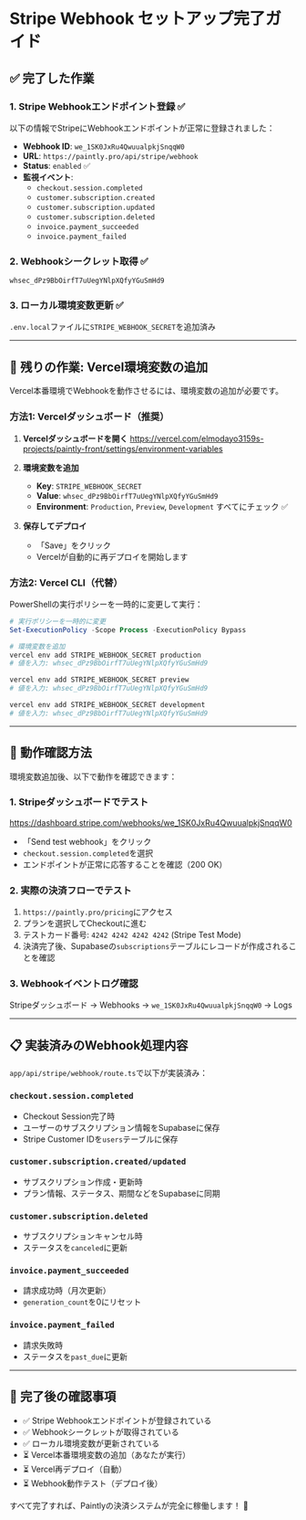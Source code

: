 # Stripe Webhook セットアップ完了ガイド

## ✅ 完了した作業

### 1. Stripe Webhookエンドポイント登録 ✅
以下の情報でStripeにWebhookエンドポイントが正常に登録されました：

- **Webhook ID**: `we_1SK0JxRu4QwuualpkjSnqqW0`
- **URL**: `https://paintly.pro/api/stripe/webhook`
- **Status**: `enabled` ✅
- **監視イベント**:
  - `checkout.session.completed`
  - `customer.subscription.created`
  - `customer.subscription.updated`
  - `customer.subscription.deleted`
  - `invoice.payment_succeeded`
  - `invoice.payment_failed`

### 2. Webhookシークレット取得 ✅
```
whsec_dPz9BbOirfT7uUegYNlpXQfyYGuSmHd9
```

### 3. ローカル環境変数更新 ✅
`.env.local`ファイルに`STRIPE_WEBHOOK_SECRET`を追加済み

---

## 🔧 残りの作業: Vercel環境変数の追加

Vercel本番環境でWebhookを動作させるには、環境変数の追加が必要です。

### 方法1: Vercelダッシュボード（推奨）

1. **Vercelダッシュボードを開く**
   https://vercel.com/elmodayo3159s-projects/paintly-front/settings/environment-variables

2. **環境変数を追加**
   - **Key**: `STRIPE_WEBHOOK_SECRET`
   - **Value**: `whsec_dPz9BbOirfT7uUegYNlpXQfyYGuSmHd9`
   - **Environment**: `Production`, `Preview`, `Development` すべてにチェック ✅

3. **保存してデプロイ**
   - 「Save」をクリック
   - Vercelが自動的に再デプロイを開始します

### 方法2: Vercel CLI（代替）

PowerShellの実行ポリシーを一時的に変更して実行：

```powershell
# 実行ポリシーを一時的に変更
Set-ExecutionPolicy -Scope Process -ExecutionPolicy Bypass

# 環境変数を追加
vercel env add STRIPE_WEBHOOK_SECRET production
# 値を入力: whsec_dPz9BbOirfT7uUegYNlpXQfyYGuSmHd9

vercel env add STRIPE_WEBHOOK_SECRET preview
# 値を入力: whsec_dPz9BbOirfT7uUegYNlpXQfyYGuSmHd9

vercel env add STRIPE_WEBHOOK_SECRET development
# 値を入力: whsec_dPz9BbOirfT7uUegYNlpXQfyYGuSmHd9
```

---

## 🧪 動作確認方法

環境変数追加後、以下で動作を確認できます：

### 1. Stripeダッシュボードでテスト
https://dashboard.stripe.com/webhooks/we_1SK0JxRu4QwuualpkjSnqqW0

- 「Send test webhook」をクリック
- `checkout.session.completed`を選択
- エンドポイントが正常に応答することを確認（200 OK）

### 2. 実際の決済フローでテスト
1. `https://paintly.pro/pricing`にアクセス
2. プランを選択してCheckoutに進む
3. テストカード番号: `4242 4242 4242 4242` (Stripe Test Mode)
4. 決済完了後、Supabaseの`subscriptions`テーブルにレコードが作成されることを確認

### 3. Webhookイベントログ確認
Stripeダッシュボード → Webhooks → `we_1SK0JxRu4QwuualpkjSnqqW0` → Logs

---

## 📋 実装済みのWebhook処理内容

`app/api/stripe/webhook/route.ts`で以下が実装済み：

### `checkout.session.completed`
- Checkout Session完了時
- ユーザーのサブスクリプション情報をSupabaseに保存
- Stripe Customer IDを`users`テーブルに保存

### `customer.subscription.created/updated`
- サブスクリプション作成・更新時
- プラン情報、ステータス、期間などをSupabaseに同期

### `customer.subscription.deleted`
- サブスクリプションキャンセル時
- ステータスを`canceled`に更新

### `invoice.payment_succeeded`
- 請求成功時（月次更新）
- `generation_count`を0にリセット

### `invoice.payment_failed`
- 請求失敗時
- ステータスを`past_due`に更新

---

## 🎉 完了後の確認事項

- ✅ Stripe Webhookエンドポイントが登録されている
- ✅ Webhookシークレットが取得されている
- ✅ ローカル環境変数が更新されている
- ⏳ Vercel本番環境変数の追加（あなたが実行）
- ⏳ Vercel再デプロイ（自動）
- ⏳ Webhook動作テスト（デプロイ後）

すべて完了すれば、Paintlyの決済システムが完全に稼働します！ 🚀
